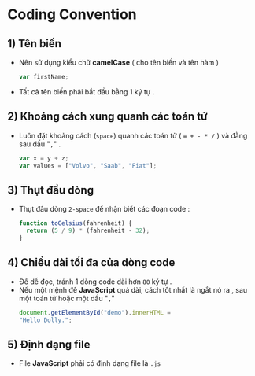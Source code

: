 # Coding Convention
## **1) Tên biến**
- Nên sử dụng kiểu chữ **camelCase** ( cho tên biến và tên hàm )
    ```js
    var firstName;
    ```
- Tất cả tên biến phải bắt đầu bằng 1 ký tự .
## **2) Khoảng cách xung quanh các toán tử**
- Luôn đặt khoảng cách (`space`) quanh các toán tử ( `= + - * /` ) và đằng sau dấu "`,`" .
    ```js
    var x = y + z;
    var values = ["Volvo", "Saab", "Fiat"];
    ```
## **3) Thụt đầu dòng**
- Thụt đầu dòng `2-space` để nhận biết các đoạn code :
    ```js
    function toCelsius(fahrenheit) {
      return (5 / 9) * (fahrenheit - 32);
    }
    ```
## **4) Chiều dài tối đa của dòng code**
- Để dễ đọc, tránh 1 dòng code dài hơn `80` ký tự .
- Nếu một mệnh đề **JavaScript** quá dài, cách tốt nhất là ngắt nó ra , sau một toán tử hoặc một dấu "`,`"
    ```js
    document.getElementById("demo").innerHTML =
    "Hello Dolly.";
    ```
## **5) Định dạng file**
- File **JavaScript** phải có định dạng file là `.js`
